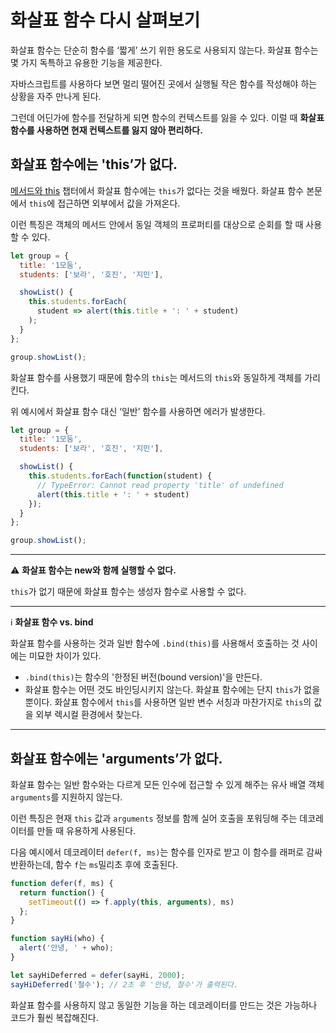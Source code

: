 # 화살표 함수 다시 살펴보기
화살표 함수는 단순히 함수를 ‘짧게’ 쓰기 위한 용도로 사용되지 않는다. 화살표 함수는 몇 가지 독특하고 유용한 기능을 제공한다.

자바스크립트를 사용하다 보면 멀리 떨어진 곳에서 실행될 작은 함수를 작성해야 하는 상황을 자주 만나게 된다.

그런데 어딘가에 함수를 전달하게 되면 함수의 컨텍스트를 잃을 수 있다. 이럴 때 **화살표 함수를 사용하면 현재 컨텍스트를 잃지 않아 편리하다.**

## 화살표 함수에는 'this’가 없다.
[메서드와 this](https://github.com/autroshot/studyroom/blob/main/01-javascript/01-%EC%BD%94%EC%96%B4%20%EC%9E%90%EB%B0%94%EC%8A%A4%ED%81%AC%EB%A6%BD%ED%8A%B8/04-%EA%B0%9D%EC%B2%B4:%20%EA%B8%B0%EB%B3%B8.md#04-%EB%A9%94%EC%84%9C%EB%93%9C%EC%99%80-this) 챕터에서 화살표 함수에는 `this`가 없다는 것을 배웠다. 화살표 함수 본문에서 `this`에 접근하면 외부에서 값을 가져온다.

이런 특징은 객체의 메서드 안에서 동일 객체의 프로퍼티를 대상으로 순회를 할 때 사용할 수 있다.
```js
let group = {
  title: '1모둠',
  students: ['보라', '호진', '지민'],

  showList() {
    this.students.forEach(
      student => alert(this.title + ': ' + student)
    );
  }
};

group.showList();
```
화살표 함수를 사용했기 때문에 함수의 `this`는 메서드의 `this`와 동일하게 객체를 가리킨다.

위 예시에서 화살표 함수 대신 ‘일반’ 함수를 사용하면 에러가 발생한다.
```js
let group = {
  title: '1모둠',
  students: ['보라', '호진', '지민'],

  showList() {
    this.students.forEach(function(student) {
      // TypeError: Cannot read property 'title' of undefined
      alert(this.title + ': ' + student)
    });
  }
};

group.showList();
```
---
:warning: **화살표 함수는 new와 함께 실행할 수 없다.**

`this`가 없기 때문에 화살표 함수는 생성자 함수로 사용할 수 없다.

---
:information_source: **화살표 함수 vs. bind**

화살표 함수를 사용하는 것과 일반 함수에 `.bind(this)`를 사용해서 호출하는 것 사이에는 미묘한 차이가 있다.
-   `.bind(this)`는 함수의 '한정된 버전(bound version)'을 만든다.
-   화살표 함수는 어떤 것도 바인딩시키지 않는다. 화살표 함수에는 단지  `this`가 없을 뿐이다. 화살표 함수에서  `this`를 사용하면 일반 변수 서칭과 마찬가지로  `this`의 값을 외부 렉시컬 환경에서 찾는다.
---

## 화살표 함수에는 'arguments’가 없다.
화살표 함수는 일반 함수와는 다르게 모든 인수에 접근할 수 있게 해주는 유사 배열 객체 `arguments`를 지원하지 않는다.

이런 특징은 현재 `this` 값과 `arguments` 정보를 함께 실어 호출을 포워딩해 주는 데코레이터를 만들 때 유용하게 사용된다.

다음 예시에서 데코레이터 `defer(f, ms)`는 함수를 인자로 받고 이 함수를 래퍼로 감싸 반환하는데, 함수 `f`는 `ms`밀리초 후에 호출된다.
```js
function defer(f, ms) {
  return function() {
    setTimeout(() => f.apply(this, arguments), ms)
  };
}

function sayHi(who) {
  alert('안녕, ' + who);
}

let sayHiDeferred = defer(sayHi, 2000);
sayHiDeferred('철수'); // 2초 후 '안녕, 철수'가 출력된다.
```
화살표 함수를 사용하지 않고 동일한 기능을 하는 데코레이터를 만드는 것은 가능하나 코드가 훨씬 복잡해진다.
